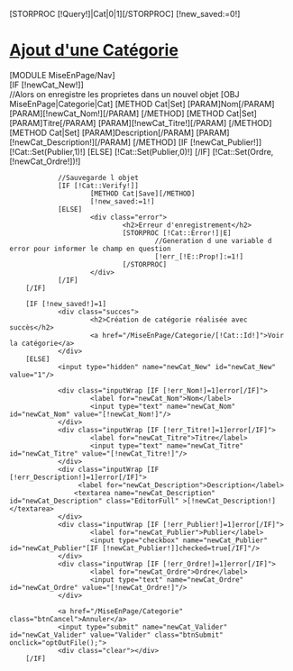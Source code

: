[STORPROC [!Query!]|Cat|0|1][/STORPROC]
[!new_saved:=0!]
<a href="/MiseEnPage/Categorie" title="Retour à la liste des catégories" id="ModTitle">
	<h1><span class="glyphicon glyphicon-share-alt"> </span> Ajout d'une Catégorie</h1>
</a>
<div id="ModNav">
	[MODULE MiseEnPage/Nav]
</div>
<div id="ModContainer">        
        [IF [!newCat_New!]]
                <div class="debug">
                        //Alors on enregistre les proprietes dans un nouvel objet
                        [OBJ MiseEnPage|Categorie|Cat]
                        [METHOD Cat|Set]
                                [PARAM]Nom[/PARAM]
                                [PARAM][!newCat_Nom!][/PARAM]
                        [/METHOD]
                        [METHOD Cat|Set]
                                [PARAM]Titre[/PARAM]
                                [PARAM][!newCat_Titre!][/PARAM]
                        [/METHOD]
                        [METHOD Cat|Set]
                                [PARAM]Description[/PARAM]
                                [PARAM][!newCat_Description!][/PARAM]
                        [/METHOD]
                        [IF [!newCat_Publier!]]
                                [!Cat::Set(Publier,1)!]
                        [ELSE]
                                [!Cat::Set(Publier,0)!]
                        [/IF]
                        [!Cat::Set(Ordre,[!newCat_Ordre!])!]
                </div>
        
                //Sauvegarde l objet
                [IF [!Cat::Verify!]]
                        [METHOD Cat|Save][/METHOD]
                        [!new_saved:=1!]
                [ELSE]
                        <div class="error">
                                <h2>Erreur d'enregistrement</h2>
                                [STORPROC [!Cat::Error!]|E]
                                        //Generation d une variable d error pour informer le champ en question
                                        [!err_[!E::Prop!]:=1!]
                                [/STORPROC]
                        </div>		
                [/IF]
        [/IF]
        
        [IF [!new_saved!]=1]
                <div class="succes">
                        <h2>Création de catégorie réalisée avec succès</h2>
                        <a href="/MiseEnPage/Categorie/[!Cat::Id!]">Voir la catégorie</a>
                </div>
        [ELSE]
                <input type="hidden" name="newCat_New" id="newCat_New" value="1"/>
                
                <div class="inputWrap [IF [!err_Nom!]=1]error[/IF]">
                        <label for="newCat_Nom">Nom</label>
                        <input type="text" name="newCat_Nom" id="newCat_Nom" value="[!newCat_Nom!]"/>
                </div>
                <div class="inputWrap [IF [!err_Titre!]=1]error[/IF]">
                        <label for="newCat_Titre">Titre</label>
                        <input type="text" name="newCat_Titre" id="newCat_Titre" value="[!newCat_Titre!]"/>
                </div>
                <div class="inputWrap [IF [!err_Description!]=1]error[/IF]">
                     <label for="newCat_Description">Description</label>
	                <textarea name="newCat_Description" id="newCat_Description" class="EditorFull" >[!newCat_Description!]</textarea>
                </div>
                <div class="inputWrap [IF [!err_Publier!]=1]error[/IF]">
                        <label for="newCat_Publier">Publier</label>
                        <input type="checkbox" name="newCat_Publier" id="newCat_Publier"[IF [!newCat_Publier!]]checked=true[/IF]"/>
                </div>
                <div class="inputWrap [IF [!err_Ordre!]=1]error[/IF]">
                        <label for="newCat_Ordre">Ordre</label>
                        <input type="text" name="newCat_Ordre" id="newCat_Ordre" value="[!newCat_Ordre!]"/>
                </div>
                
                <a href="/MiseEnPage/Categorie" class="btnCancel">Annuler</a>
                <input type="submit" name="newCat_Valider" id="newCat_Valider" value="Valider" class="btnSubmit"  onclick="optOutFile();">
                <div class="clear"></div>
        [/IF]
</div>